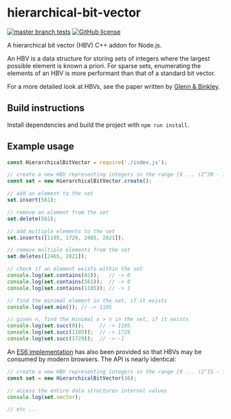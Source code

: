 # hierarchical-bit-vector

[![master branch tests](https://img.shields.io/travis/r-ba/hierarchical-bit-vector/master.svg?label=master%20branch)](https://travis-ci.com/r-ba/hierarchical-bit-vector)
[![GitHub license](https://img.shields.io/badge/License-MIT-blue.svg)](https://raw.githubusercontent.com/r-ba/hierarchical-bit-vector/master/LICENSE)

A hierarchical bit vector (HBV) C++ addon for Node.js.

An HBV is a data structure for storing sets of integers where the largest possible element is known a priori. For sparse sets, enumerating the elements of an HBV is more performant than that of a standard bit vector.

For a more detailed look at HBVs, see the paper written by [Glenn & Binkley](https://pdfs.semanticscholar.org/1137/5bc624d5b2a8cd5444e01dac8a836ed2ebde.pdf).

## Build instructions

Install dependencies and build the project with `npm run install`.

## Example usage

```js
const HierarchicalBitVector = require('./index.js');

// create a new HBV representing integers in the range [0 ... (2^30 - 1)]
const set = new HierarchicalBitVector.create();

// add an element to the set
set.insert(561);

// remove an element from the set
set.delete(561);

// add multiple elements to the set
set.inserts([1105, 1729, 2465, 2821]);

// remove multiple elements from the set
set.deletes([2465, 2821]);

// check if an element exists within the set
console.log(set.contains(42));   // -> 0
console.log(set.contains(561));  // -> 0
console.log(set.contains(1105)); // -> 1

// find the minimal element in the set, if it exists
console.log(set.min()); // -> 1105

// given n, find the minimal x > n in the set, if it exists
console.log(set.succ(0));     // -> 1105
console.log(set.succ(1105));  // -> 1729
console.log(set.succ(1729));  // -> -1
```

An [ES6 implementation](https://github.com/r-ba/hierarchical-bit-vector/blob/master/browser/hbv.js) has also been provided so that HBVs may be consumed by modern browsers. The API is nearly identical:

```js
// create a new HBV representing integers in the range [0 ... (2^15 - 1)]
const set = new HierarchicalBitVector(16);

// access the entire data structures internal values
console.log(set.vector);

// etc ...
```
